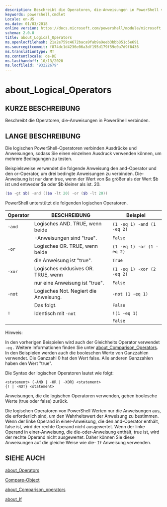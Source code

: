 ```yaml
---
description: Beschreibt die Operatoren, die-Anweisungen in PowerShell verbinden.
keywords: powershell,cmdlet
Locale: en-US
ms.date: 01/03/2018
online version: https://docs.microsoft.com/powershell/module/microsoft.powershell.core/about/about_logical_operators?view=powershell-5.1&WT.mc_id=ps-gethelp
schema: 2.0.0
title: about_Logical_Operators
ms.openlocfilehash: 21a2e759c4672baca9fab9a9eeb3bbb851c5e691
ms.sourcegitcommit: f874dc1d4236e06a3df195d179f59e0a7d9f8436
ms.translationtype: MT
ms.contentlocale: de-DE
ms.lasthandoff: 10/13/2020
ms.locfileid: "93222679"
---
```

# <a name="about_logical_operators"></a>about_Logical_Operators

## <a name="short-description"></a>KURZE BESCHREIBUNG

Beschreibt die Operatoren, die-Anweisungen in PowerShell verbinden.

## <a name="long-description"></a>LANGE BESCHREIBUNG

Die logischen PowerShell-Operatoren verbinden Ausdrücke und Anweisungen, sodass Sie einen einzelnen Ausdruck verwenden können, um mehrere Bedingungen zu testen.

Beispielsweise verwendet die folgende Anweisung den and-Operator und den or-Operator, um drei bedingte Anweisungen zu verbinden. Die-Anweisung ist nur dann true, wenn der Wert von $a größer als der Wert $b ist und entweder $a oder $b kleiner als ist.
20.

```powershell
($a -gt $b) -and (($a -lt 20) -or ($b -lt 20))
```

PowerShell unterstützt die folgenden logischen Operatoren.

|Operator|BESCHREIBUNG                        |Beispiel                   |
|--------|-----------------------------------|--------------------------|
|`-and`  |Logisches AND. TRUE, wenn beide        |`(1 -eq 1) -and (1 -eq 2)`|
|        |-Anweisungen sind "true".               |`False`                   |
|`-or`   |Logisches OR. TRUE, wenn beide       |`(1 -eq 1) -or (1 -eq 2)` |
|        |die Anweisung ist "true".                 |`True`                    |
|`-xor`  |Logisches exklusives OR. TRUE, wenn    |`(1 -eq 1) -xor (2 -eq 2)`|
|        |nur eine Anweisung ist "true".         |`False`                   |
|`-not`  |Logisches Not. Negiert die Anweisung. |`-not (1 -eq 1)`          |
|        |Das folgt.                      |`False`                   |
|`!`     |Identisch mit `-not`                     |`!(1 -eq 1)`              |
|        |                                   |`False`                   |

 Hinweis:

In den vorherigen Beispielen wird auch der Gleichheits Operator verwendet `-eq` . Weitere Informationen finden Sie unter [about_Comparison_Operators](about_Comparison_Operators.md). In den Beispielen werden auch die booleschen Werte von Ganzzahlen verwendet. Die Ganzzahl 0 hat den Wert false. Alle anderen Ganzzahlen haben den Wert "true".

Die Syntax der logischen Operatoren lautet wie folgt:

```
<statement> {-AND | -OR | -XOR} <statement>
{! | -NOT} <statement>
```

Anweisungen, die die logischen Operatoren verwenden, geben boolesche Werte (true oder false) zurück.

Die logischen Operatoren von PowerShell Werten nur die Anweisungen aus, die erforderlich sind, um den Wahrheitswert der Anweisung zu bestimmen. Wenn der linke Operand in einer-Anweisung, die den and-Operator enthält, false ist, wird der rechte Operand nicht ausgewertet.
Wenn der linke Operand in einer-Anweisung, die die-oder-Anweisung enthält, true ist, wird der rechte Operand nicht ausgewertet. Daher können Sie diese Anweisungen auf die gleiche Weise wie die- `If` Anweisung verwenden.

## <a name="see-also"></a>SIEHE AUCH

[about_Operators](about_Operators.md)

[Compare-Object](xref:Microsoft.PowerShell.Utility.Compare-Object)

[about_Comparison_operators](about_Comparison_Operators.md)

[about_If](about_If.md)
